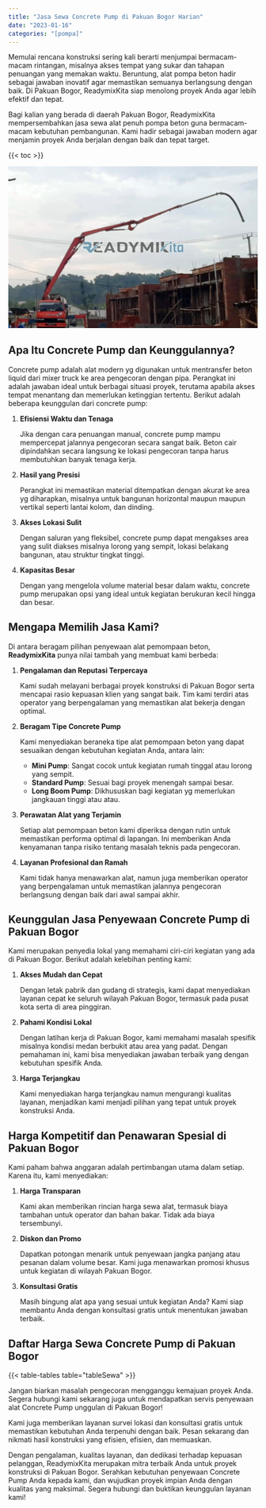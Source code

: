 ```yaml
---
title: "Jasa Sewa Concrete Pump di Pakuan Bogor Harian"
date: "2023-01-16"
categories: "[pompa]"
---
```


Memulai rencana konstruksi sering kali berarti menjumpai bermacam-macam rintangan, misalnya akses tempat yang sukar dan tahapan penuangan yang memakan waktu. Beruntung, alat pompa beton hadir sebagai jawaban inovatif agar memastikan semuanya berlangsung dengan baik. Di Pakuan Bogor, ReadymixKita siap menolong proyek Anda agar lebih efektif dan tepat.

Bagi kalian yang berada di daerah Pakuan Bogor, ReadymixKita mempersembahkan jasa sewa alat penuh pompa beton guna bermacam-macam kebutuhan pembangunan. Kami hadir sebagai jawaban modern agar menjamin proyek Anda berjalan dengan baik dan tepat target.

{{< toc >}}

![Jasa Sewa Concrete Pump di Pakuan Bogor Harian](/images/pompa/sewa-pompa-04.jpg)

## Apa Itu Concrete Pump dan Keunggulannya?

Concrete pump adalah alat modern yg digunakan untuk mentransfer beton liquid dari mixer truck ke area pengecoran dengan pipa. Perangkat ini adalah jawaban ideal untuk berbagai situasi proyek, terutama apabila akses tempat menantang dan memerlukan ketinggian tertentu. Berikut adalah beberapa keunggulan dari concrete pump:

1. **Efisiensi Waktu dan Tenaga**

   Jika dengan cara penuangan manual, concrete pump mampu mempercepat jalannya pengecoran secara sangat baik. Beton cair dipindahkan secara langsung ke lokasi pengecoran tanpa harus membutuhkan banyak tenaga kerja.

2. **Hasil yang Presisi**

   Perangkat ini memastikan material ditempatkan dengan akurat ke area yg diharapkan, misalnya untuk bangunan horizontal maupun maupun vertikal seperti lantai kolom, dan dinding.

3. **Akses Lokasi Sulit**

   Dengan saluran yang fleksibel, concrete pump dapat mengakses area yang sulit diakses misalnya lorong yang sempit, lokasi belakang bangunan, atau struktur tingkat tinggi.

4. **Kapasitas Besar**

   Dengan yang mengelola volume material besar dalam waktu, concrete pump merupakan opsi yang ideal untuk kegiatan berukuran kecil hingga dan besar.

## Mengapa Memilih Jasa Kami?

Di antara beragam pilihan penyewaan alat pemompaan beton, **ReadymixKita** punya nilai tambah yang membuat kami berbeda:

1. **Pengalaman dan Reputasi Terpercaya**

   Kami sudah melayani berbagai proyek konstruksi di Pakuan Bogor serta mencapai rasio kepuasan klien yang sangat baik. Tim kami terdiri atas operator yang berpengalaman yang memastikan alat bekerja dengan optimal.

2. **Beragam Tipe Concrete Pump**

   Kami menyediakan beraneka tipe alat pemompaan beton yang dapat sesuaikan dengan kebutuhan kegiatan Anda, antara lain:
   - **Mini Pump**: Sangat cocok untuk kegiatan rumah tinggal atau lorong yang sempit.
   - **Standard Pump**: Sesuai bagi proyek menengah sampai besar.
   - **Long Boom Pump**: Dikhususkan bagi kegiatan yg memerlukan jangkauan tinggi atau atau.

3. **Perawatan Alat yang Terjamin**

   Setiap alat pemompaan beton kami diperiksa dengan rutin untuk memastikan performa optimal di lapangan. Ini memberikan Anda kenyamanan tanpa risiko tentang masalah teknis pada pengecoran.

4. **Layanan Profesional dan Ramah**

   Kami tidak hanya menawarkan alat, namun juga memberikan operator yang berpengalaman untuk memastikan jalannya pengecoran berlangsung dengan baik dari awal sampai akhir.

## Keunggulan Jasa Penyewaan Concrete Pump di Pakuan Bogor

Kami merupakan penyedia lokal yang memahami ciri-ciri kegiatan yang ada di Pakuan Bogor. Berikut adalah kelebihan penting kami:

1. **Akses Mudah dan Cepat**

   Dengan letak pabrik dan gudang di strategis, kami dapat menyediakan layanan cepat ke seluruh wilayah Pakuan Bogor, termasuk pada pusat kota serta di area pinggiran.

2. **Pahami Kondisi Lokal**

   Dengan latihan kerja di Pakuan Bogor, kami memahami masalah spesifik misalnya kondisi medan berbukit atau area yang padat. Dengan pemahaman ini, kami bisa menyediakan jawaban terbaik yang dengan kebutuhan spesifik Anda.

3. **Harga Terjangkau**

   Kami menyediakan harga terjangkau namun mengurangi kualitas layanan, menjadikan kami menjadi pilihan yang tepat untuk proyek konstruksi Anda.

## Harga Kompetitif dan Penawaran Spesial di Pakuan Bogor

Kami paham bahwa anggaran adalah pertimbangan utama dalam setiap. Karena itu, kami menyediakan:

1. **Harga Transparan**

   Kami akan memberikan rincian harga sewa alat, termasuk biaya tambahan untuk operator dan bahan bakar. Tidak ada biaya tersembunyi.

2. **Diskon dan Promo**

   Dapatkan potongan menarik untuk penyewaan jangka panjang atau pesanan dalam volume besar. Kami juga menawarkan promosi khusus untuk kegiatan di wilayah Pakuan Bogor.

3. **Konsultasi Gratis**

   Masih bingung alat apa yang sesuai untuk kegiatan Anda? Kami siap membantu Anda dengan konsultasi gratis untuk menentukan jawaban terbaik.

## Daftar Harga Sewa Concrete Pump di Pakuan Bogor

{{< table-tables table="tableSewa" >}}

Jangan biarkan masalah pengecoran mengganggu kemajuan proyek Anda. Segera hubungi kami sekarang juga untuk mendapatkan servis penyewaan alat Concrete Pump unggulan di Pakuan Bogor!

Kami juga memberikan layanan survei lokasi dan konsultasi gratis untuk memastikan kebutuhan Anda terpenuhi dengan baik. Pesan sekarang dan nikmati hasil konstruksi yang efisien, efisien, dan memuaskan.

Dengan pengalaman, kualitas layanan, dan dedikasi terhadap kepuasan pelanggan, ReadymixKita merupakan mitra terbaik Anda untuk proyek konstruksi di Pakuan Bogor. Serahkan kebutuhan penyewaan Concrete Pump Anda kepada kami, dan wujudkan proyek impian Anda dengan kualitas yang maksimal. Segera hubungi dan buktikan keunggulan layanan kami!